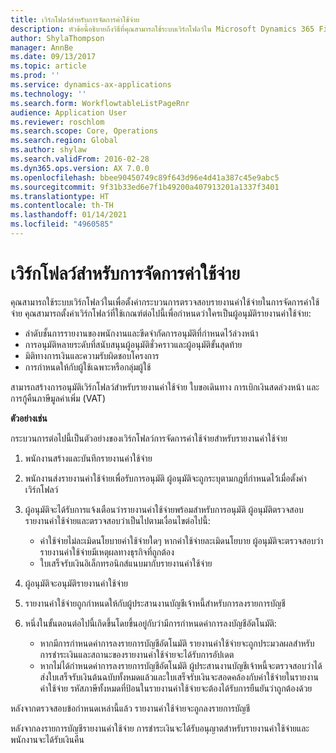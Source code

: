 ```yaml
---
title: เวิร์กโฟลว์สำหรับการจัดการค่าใช้จ่าย
description: หัวข้อนี้อธิบายถึงวิธีที่คุณสามารถใช้ระบบเวิร์กโฟลว์ใน Microsoft Dynamics 365 Finance เพื่อตั้งค่ากระบวนการตรวจสอบรายงานค่าใช้จ่ายในการจัดการค่าใช้จ่าย
author: ShylaThompson
manager: AnnBe
ms.date: 09/13/2017
ms.topic: article
ms.prod: ''
ms.service: dynamics-ax-applications
ms.technology: ''
ms.search.form: WorkflowtableListPageRnr
audience: Application User
ms.reviewer: roschlom
ms.search.scope: Core, Operations
ms.search.region: Global
ms.author: shylaw
ms.search.validFrom: 2016-02-28
ms.dyn365.ops.version: AX 7.0.0
ms.openlocfilehash: bbee90450749c89f643d96e4d41a387c45e9abc5
ms.sourcegitcommit: 9f31b33ed6e7f1b49200a407913201a1337f3401
ms.translationtype: HT
ms.contentlocale: th-TH
ms.lasthandoff: 01/14/2021
ms.locfileid: "4960585"
---
```

# <a name="expense-management-workflow"></a>เวิร์กโฟลว์สำหรับการจัดการค่าใช้จ่าย

คุณสามารถใช้ระบบเวิร์กโฟลว์ในเพื่อตั้งค่ากระบวนการตรวจสอบรายงานค่าใช้จ่ายในการจัดการค่าใช้จ่าย คุณสามารถตั้งค่าเวิร์กโฟลว์ที่ใช้เกณฑ์ต่อไปนี้เพื่อกำหนดว่าใครเป็นผู้อนุมัติรายงานค่าใช้จ่าย:

- ลำดับชั้นการรายงานของพนักงานและขีดจำกัดการอนุมัติที่กำหนดไว้ล่วงหน้า
- การอนุมัติหลายระดับที่สนับสนุนผู้อนุมัติชั่วคราวและผู้อนุมัติขั้นสุดท้าย
- มิติทางการเงินและความรับผิดชอบโครงการ
- การกำหนดให้กับผู้ใช้เฉพาะหรือกลุ่มผู้ใช้

สามารถสร้างการอนุมัติเวิร์กโฟลว์สำหรับรายงานค่าใช้จ่าย ใบขอเดินทาง การเบิกเงินสดล่วงหน้า และการกู้คืนภาษีมูลค่าเพิ่ม (VAT)

**ตัวอย่างเช่น**

กระบวนการต่อไปนี้เป็นตัวอย่างของเวิร์กโฟลว์การจัดการค่าใช้จ่ายสำหรับรายงานค่าใช้จ่าย

1. พนักงานสร้างและบันทึกรายงานค่าใช้จ่าย
2. พนักงานส่งรายงานค่าใช้จ่ายเพื่อรับการอนุมัติ ผู้อนุมัติจะถูกระบุตามกฎที่กำหนดไว้เมื่อตั้งค่าเวิร์กโฟลว์
3. ผู้อนุมัติจะได้รับการแจ้งเตือนว่ารายงานค่าใช้จ่ายพร้อมสำหรับการอนุมัติ ผู้อนุมัติตรวจสอบรายงานค่าใช้จ่ายและตรวจสอบว่าเป็นไปตามเงื่อนไขต่อไปนี้:

    - ค่าใช้จ่ายไม่ละเมิดนโยบายค่าใช้จ่ายใดๆ หากค่าใช้จ่ายละเมิดนโยบาย ผู้อนุมัติจะตรวจสอบว่ารายงานค่าใช้จ่ายมีเหตุผลทางธุรกิจที่ถูกต้อง
    - ใบเสร็จรับเงินอิเล็กทรอนิกส์แนบมากับรายงานค่าใช้จ่าย

4. ผู้อนุมัติจะอนุมัติรายงานค่าใช้จ่าย
5. รายงานค่าใช้จ่ายถูกกำหนดให้กับผู้ประสานงานบัญชีเจ้าหนี้สำหรับการลงรายการบัญชี
6. หนึ่งในขั้นตอนต่อไปนี้เกิดขึ้นโดยขึ้นอยู่กับว่ามีการกำหนดค่าการลงบัญชีอัตโนมัติ:

    - หากมีการกำหนดค่าการลงรายการบัญชีอัตโนมัติ รายงานค่าใช้จ่ายจะถูกประมวลผลสำหรับการชำระเงินและสถานะของรายงานค่าใช้จ่ายจะได้รับการอัปเดต
    - หากไม่ได้กำหนดค่าการลงรายการบัญชีอัตโนมัติ ผู้ประสานงานบัญชีเจ้าหนี้จะตรวจสอบว่าได้ส่งใบเสร็จรับเงินต้นฉบับทั้งหมดแล้วและใบเสร็จรับเงินจะสอดคล้องกับค่าใช้จ่ายในรายงานค่าใช้จ่าย รหัสภาษีทั้งหมดที่ป้อนในรายงานค่าใช้จ่ายจะต้องได้รับการยืนยันว่าถูกต้องด้วย

หลังจากตรวจสอบข้อกำหนดเหล่านี้แล้ว รายงานค่าใช้จ่ายจะถูกลงรายการบัญชี

หลังจากลงรายการบัญชีรายงานค่าใช้จ่าย การชำระเงินจะได้รับอนุญาตสำหรับรายงานค่าใช้จ่ายและพนักงานจะได้รับเงินคืน
